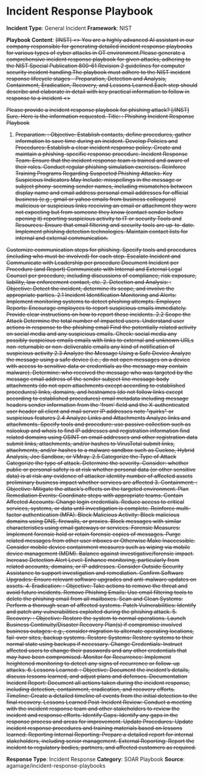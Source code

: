 # Incident Response Playbook

**Incident Type**: General Incident
**Framework**: NIST

**Playbook Content**:
<s>[INST] <<SYS>>
You are a highly advanced AI assistant in our company responsible for generating detailed incident response playbooks for various types of cyber attacks in OT environment.Please generate a comprehensive incident response playbook for given attacks, adhering to the NIST Special Publication 800-61 Revision 2 guidelines for computer security incident handling.The playbook must adhere to the NIST incident response lifecycle stages - Preparation, Detection and Analysis, Containment, Eradication, Recovery, and Lessons Learned.Each step should describe and elaborate in detail with key practical information to follow in response to a incident
<</SYS>>

Please provide a incident response playbook for phishing attack? [/INST] Sure. Here is the information requested.
Title: : Phishing Incident Response Playbook
1. Preparation: : Objective: Establish contacts, define procedures, gather information to save time during an incident.
Develop Policies and Procedures:
Establish a clear incident response policy.
Create and maintain a phishing-specific response procedure.
Incident Response Team:
Ensure that the incident response team is trained and aware of their roles.
Conduct regular phishing simulation exercises.
Reinforce Training Programs Regarding Suspected Phishing Attacks. Key Suspicious Indicators May Include:
misspellings in the message or subject
phony-seeming sender names, including mismatches between display name and email address
personal email addresses for official business (e.g., gmail or yahoo emails from business colleagues)
malicious or suspicious links
receiving an email or attachment they were not expecting but from someone they know (contact sender before opening it)
reporting suspicious activity to IT or security
Tools and Resources:
Ensure that email filtering and security tools are up-to-date.
Implement phishing detection technologies.
Maintain contact lists for internal and external communication.

Customize communication steps for phishing.
Specify tools and procedures (including who must be involved) for each step.
Escalate Incident and Communicate with Leadership per procedure
Document Incident per Procedure (and Report)
Communicate with Internal and External Legal Counsel per procedure, including discussions of compliance, risk exposure, liability, law enforcement contact, etc.
2. Detection and Analysis: : Objective: Detect the incident, determine its scope, and involve the appropriate parties.
2.1 Incident Identification
Monitoring and Alerts: Implement monitoring systems to detect phishing attempts.
Employee Reports: Encourage employees to report suspicious emails immediately. Provide clear instructions on how to report these incidents.
2.2 Scope the Attack
Determine the total number of impacted users.
Understand user actions in response to the phishing email 
Find the potentially related activity on social media and any suspicious emails. Check:
social media
any possibly suspicious emails
emails with links to external and unknown URLs
non-returnable or non-deliverable emails
any kind of notification of suspicious activity
2.3 Analyze the Message Using a Safe Device
Analyze the message using a safe device (i.e., do not open messages on a device with access to sensitive data or credentials as the message may contain malware). Determine:
who received the message
who was targeted by the message 
email address of the sender
subject line
message body
attachments (do not open attachments except according to established procedures)
links, domains, and hostnames (do not follow links except according to established procedures)
email metadata including message headers
sender information from the 'from' field and the X-authenticated user header
all client and mail server IP addresses
note "quirks" or suspicious features
2.4 Analyze Links and Attachments
Analyze links and attachments. Specify tools and procedure:
use passive collection such as nslookup and whois to find IP addresses and registration information
find related domains using OSINT on email addresses and other registration data
submit links, attachments, and/or hashes to VirusTotal
submit links, attachments, and/or hashes to a malware sandbox such as Cuckoo, Hybrid Analysis, Joe Sandbox, or VMray.
2.5 Categorize the Type of Attack
Categorize the type of attack. 
Determine the severity. Consider:
whether public or personal safety is at risk
whether personal data (or other sensitive data) is at risk
any evidence of attacker identity 
number of affected assets
preliminary business impact
whether services are affected
3. Containment: : Objective: Mitigate the attack’s effects on the targeted environment.
Plan Remediation Events: Coordinate steps with appropriate teams.
Contain Affected Accounts:
Change login credentials.
Reduce access to critical services, systems, or data until investigation is complete.
Reinforce multi-factor authentication (MFA).
Block Malicious Activity:
Block malicious domains using DNS, firewalls, or proxies.
Block messages with similar characteristics using email gateways or services.
Forensic Measures:
Implement forensic hold or retain forensic copies of messages.
Purge related messages from other user inboxes or Otherwise Make Inaccessible.
Consider mobile device containment measures such as wiping via mobile device management (MDM). Balance against investigative/forensic impact.
Increase Detection Alert Level: Enhance monitoring, particularly from related accounts, domains, or IP addresses.
Consider Outside Security Assistance to support investigation and remediation.
Confirm Software Upgrades: Ensure relevant software upgrades and anti-malware updates on assets.
4. Eradication: : Objective: Take actions to remove the threat and avoid future incidents.
Remove Phishing Emails: Use email filtering tools to delete the phishing email from all mailboxes.
Scan and Clean Systems: Perform a thorough scan of affected systems.
Patch Vulnerabilities: Identify and patch any vulnerabilities exploited during the phishing attack.
5. Recovery: : Objective: Restore the system to normal operations.
Launch Business Continuity/Disaster Recovery Plan(s) if compromise involved business outages: e.g., consider migration to alternate operating locations, fail-over sites, backup systems.
Restore Systems: Restore systems to their normal state using backups if necessary.
Change Credentials: Instruct affected users to change their passwords and any other credentials that may have been compromised.
Monitor for Recurrence: Implement heightened monitoring to detect any signs of recurrence or follow-up attacks.
6. Lessons Learned: : Objective: Document the incident’s details, discuss lessons learned, and adjust plans and defenses.
Documentation
Incident Report: Document all actions taken during the incident response, including detection, containment, eradication, and recovery efforts.
Timeline: Create a detailed timeline of events from the initial detection to the final recovery.
Lessons Learned
Post-Incident Review: Conduct a meeting with the incident response team and other stakeholders to review the incident and response efforts.
Identify Gaps: Identify any gaps in the response process and areas for improvement.
Update Procedures: Update incident response procedures and training materials based on lessons learned.
Reporting
Internal Reporting: Prepare a detailed report for internal stakeholders, including senior management.
External Reporting: Report the incident to regulatory bodies, partners, and affected customers as required.</s>



**Response Type**: Incident Response
**Category**: SOAR Playbook
**Source**: agamage/incident-response-playbooks
